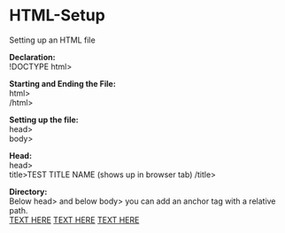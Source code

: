 # HTML-Setup
Setting up an HTML file
<p>
  <strong>Declaration:</strong><br>
  !DOCTYPE html>
<p>
  <strong>Starting and Ending the File:</strong><br>
  html><br>
  /html>
<p>
  <strong>Setting up the file:</strong><br>
  head><br>
    body>
<p>
  <strong>Head:</strong><br>
  head><br>
    title>TEST TITLE NAME (shows up in browser tab) /title>
<p>
  <strong>Directory:</strong><br>
  Below head> and below body> you can add an anchor tag with a relative path.<br>
  <a href="./index.html">TEXT HERE</a>
  <a href="./about.html">TEXT HERE</a>
  <a href="./contact.html">TEXT HERE</a>
